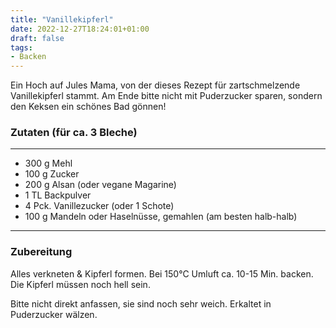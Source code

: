 ```yaml
---
title: "Vanillekipferl"
date: 2022-12-27T18:24:01+01:00
draft: false
tags: 
- Backen
---
```




Ein Hoch auf Jules Mama, von der dieses Rezept für zartschmelzende Vanillekipferl stammt. Am Ende bitte nicht mit Puderzucker sparen, sondern den Keksen ein schönes Bad gönnen!  

### Zutaten (für ca. 3 Bleche)

---

* 300 g Mehl
* 100 g Zucker
* 200 g Alsan (oder vegane Magarine)
* 1 TL Backpulver
* 4 Pck. Vanillezucker (oder 1 Schote)
* 100 g Mandeln oder Haselnüsse, gemahlen (am besten halb-halb)
---


### Zubereitung 
Alles verkneten & Kipferl formen. 
Bei 150°C Umluft ca. 10-15 Min. backen. 
Die Kipferl müssen noch hell sein. 

Bitte nicht direkt anfassen, sie sind noch sehr weich. 
Erkaltet in Puderzucker wälzen. 